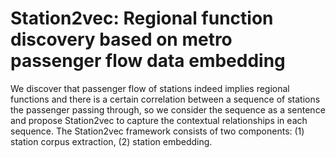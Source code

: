 # Station2vec: Regional function discovery based on metro passenger flow data embedding
  We discover that passenger flow of stations indeed implies regional functions and there is a certain correlation between a sequence of stations the passenger passing through, so we consider the sequence as a sentence and propose Station2vec to capture the contextual relationships in each sequence.
  The Station2vec framework consists of two components: (1) station corpus extraction, (2) station embedding.
